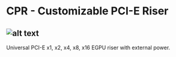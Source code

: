 # CPR - Customizable PCI-E Riser
![alt text](https://habrastorage.org/webt/hl/rd/hk/hlrdhk2nqenjowssmirgtqj5woa.jpeg)
--------------
Universal PCI-E x1, x2, x4, x8, x16 EGPU riser with external power.
